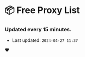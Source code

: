 # :package: Free Proxy List
### Updated every 15 minutes.

- Last updated: `2024-04-27 11:37`

:heart:
